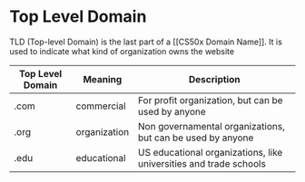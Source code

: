 # Top Level Domain
TLD (Top-level Domain) is the last part of a [[CS50x Domain Name]]. It is used to indicate what kind of organization owns the website

| Top Level Domain | Meaning     | Description                                                      |
| ---------------  | ----------- | -----------------------------------------------------------------|
| .com             | commercial  | For profit organization, but can be used by anyone               |
| .org             | organization| Non governamental organizations, but can be used by anyone       |
| .edu             | educational | US educational organizations, like universities and trade schools|


